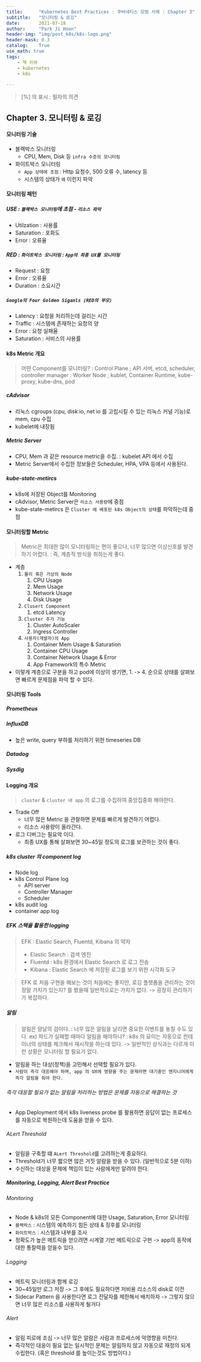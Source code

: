 ```yaml
---
title:      "Kubernetes Best Practices : 쿠버네티스 모범 사례 : Chapter 3"
subtitle:   "모니터링 & 로깅"
date:       2021-07-18
author:     "Park Ji Hoon"
header-img: "img/post_k8s/k8s-logo.png"
header-mask: 0.3
catalog:    True
use_math: true
tags:
    - 책 리뷰
    - kubernetes
    - k8s

---
```

> [%] 의 표시 : 필자의 의견  


## Chapter 3. 모니터링 & 로깅
#### 모니터링 기술
- 블랙박스 모니터링
  - CPU, Mem, Disk 등 `infra 수준의 모니터링`
- 화이트박스 모니터링
  - `App 상태에 초점` : Http 요청수, 500 오류 수, latency 등
  - 시스템의 상태가 `왜` 이런지 파악



#### 모니터링 패턴
##### USE : `블랙박스 모니터링`에 초점 - `리소스 파악`
  - Utilzation : 사용률
  - Saturation : 포화도
  - Error : 오류율
##### RED : `화이트박스 모니터링` : `App의 최종 UX를 모니터링`
  - Request : 요청
  - Error : 오류율
  - Duration : 소요시간
##### `Google의 Four Golden Siganls (RED의 부모)`
  - Latency : 요청을 처리하는데 걸리는 시간
  - Traffic : 시스템에 존재하는 요청의 양
  - Error : 요청 실패율
  - Saturation : 서비스의 사용률



#### k8s Metric 개요
> 어떤 Component를 모니터링? 
> : Control Plane ; API 서버, etcd, scheduler, controller manager
> : Worker Node ; kublet, Container Runtime, kube-proxy, kube-dns, pod

##### cAdvisor
- 리눅스 cgroups (cpu, disk io, net io 를 고립시킬 수 있는 리눅스 커널 기능)로 mem, cpu 수집 
- kubelet에 내장됨

##### Metric Server
- CPU, Mem 과 같은 resource metric을 수집. : kubelet API 에서 수집
- Metric Server에서 수집한 정보들은 Scheduler, HPA, VPA 등에서 사용된다.

##### kube-state-metircs
- k8s에 저장된 Object를 Monitoring 
- cAdvisor, Metric Server은 `리소스 사용량`에 중점
- kube-state-metircs 은 `Cluster 에 배포된 k8s Object의 상태`를 파악하는데 중점


#### 모니터링할 Metric
> Metric은 최대한 많이 모니터링하는 편이 좋으나, 너무 많으면 이상신호를 발견하기 어렵다. 
> : 즉, 계층적 방식을 취하는게 좋다.
- 계층
  1. `물리 혹은 가상의 Node`
     1. CPU Usage
     2. Mem Usage
     3. Network Usage
     4. Disk Usage
  2. `Clusert Component`
     1. etcd Latency
  3. `Cluster 추가 기능`
     1. Cluster AutoScaler
     2. Ingress Controller
  4. `사용자(개발자)의 App`
     1. Container Mem Usage & Saturation
     2. Container CPU Usage
     3. Container Network Usage & Error
     4. App Framework의 특수 Metric
- 이렇게 계층으로 구분을 하고 pod에 이상이 생기면, 1. -> 4. 순으로 상태를 살펴보면 빠르게 문제점을 파악 할 수 있다.

#### 모니터링 Tools
##### Prometheus
##### InfluxDB
- 높은 write, query 부하를 처리하기 위한 timeseries DB
##### Datadog
##### Sysdig


#### Logging 개요
> `cluster` & `cluster 내 app` 의 로그를 수집하여 중앙집중화 해야한다.

- Trade Off
  - 너무 많은 Metric 을 관찰하면 문제를 빠르게 발견하기 어렵다.
  - 리소스 사용량이 올라간다.
- 로그 디버그는 필요악 이다.
  - 최종 UX를 통해 살펴보면 30~45일 정도의 로그를 보관하는 것이 좋다.

##### k8s cluster 의 component log
- Node log
- k8s Control Plane log
  - API server
  - Controller Manager
  - Scheduler
- k8s audit log
- container app log


##### EFK 스택을 활용한 logging
> EFK : Elastic Search, Fluentd, Kibana 의 약자
> - Elastic Search : 검색 엔진
> - Fluentd : k8s 환경에서 Elastic Search 로 로그 전송
> - Kibana : Elastic Search 에 저장된 로그를 보기 위한 시각화 도구

> EFK 로 처음 구현을 해보는 것이 처음에는 좋지만, 로깅 플랫폼을 관리하는 것이 정말 가치가 있는지? 를 봤을때 일반적으로는 가치가 없다. -> 굉장히 관리하기가 복잡하다.


##### 알림
> 알림은 양날의 검이다. : 너무 많은 알림을 날리면 중요한 이벤트를 놓칠 수도 있다.
> ex) 파드가 실패할 때마다 알림을 해야하나? : k8s 의 묘미는 자동으로 컨테이너의 상태를 체크해서 재시작을 하는데 있다. -> 일반적인 상식과는 다르게 이런 상황은 모니터링 할 필요가 없다.
- 알림을 하는 대상(정책)을 고민해서 선택할 필요가 있다.
- `사람이 즉각 대응해야 하며, app 의 UX에 영향을 주는 문제라면 대기중인 엔지니어에게 즉각 알림을 줘야 한다.`
###### 즉각 대응할 필요가 없는 알림을 처리하는 방법은 문제를 자동으로 해결하는 것
- App Deployment 에서 k8s liveness probe 를 활용하면 응답이 없는 프로세스를 자동으로 복원하는데 도움을 얻을 수 있다.

###### ALert Threshold
- 알림을 구축할 떄 `ALert Threshold`를 고려하는게 중요하다.
- Threshold가 너무 짧으면 많은 거짓 알람을 받을 수 있다. (일반적으로 5분 이하)
- 수신하는 대상을 문제에 책임이 있는 사람에게만 알려야 한다.


##### Monitoring, Logging, Alert Best Practice
###### Monitoring
- Node & k8s의 모든 Component에 대한 Usage, Saturation, Error 모니터링
- `블랙박스` : 시스템의 예측하기 힘든 상태 & 징후를 모니터링
- `화이트박스` : 시스템과 내부를 조사
- 정확도가 높은 메트릭을 얻으려면 시계열 기반 메트릭으로 구현 -> app의 동작에 대한 통찰력을 얻을수 있다.

###### Logging
- 메트릭 모니터링과 함께 로깅
- 30~45일만 로그 저장 -> 그 후에도 필요하다면 저비용 리소스의 disk로 이전
- Sidecar Pattern 을 사용한다면 로그 전달자를 제한해서 배치하자 -> 그렇지 않으면 너무 많은 리소스를 사용하게 될거다
  
###### Alert
- 알림 피로에 조심 -> 너무 많은 알람은 사람과 프로세스에 악영향을 미친다.
- 즉각적인 대응이 필요 없는 일시적인 문제는 알림하지 않고 자동으로 재정의 되게 수립한다. (혹은 threshold 를 높이는것도 방법이다.)